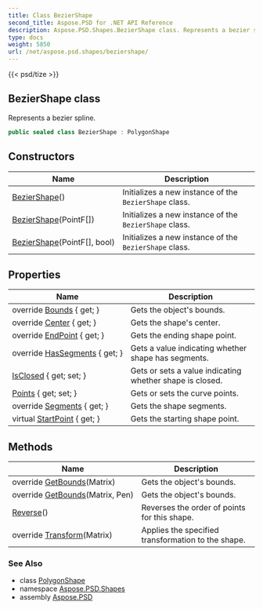 ```yaml
---
title: Class BezierShape
second_title: Aspose.PSD for .NET API Reference
description: Aspose.PSD.Shapes.BezierShape class. Represents a bezier spline
type: docs
weight: 5850
url: /net/aspose.psd.shapes/beziershape/
---
```

{{< psd/tize >}}
## BezierShape class

Represents a bezier spline.

```csharp
public sealed class BezierShape : PolygonShape
```

## Constructors

| Name | Description |
| --- | --- |
| [BezierShape](beziershape/#constructor)() | Initializes a new instance of the `BezierShape` class. |
| [BezierShape](beziershape/#constructor_1)(PointF[]) | Initializes a new instance of the `BezierShape` class. |
| [BezierShape](beziershape/#constructor_2)(PointF[], bool) | Initializes a new instance of the `BezierShape` class. |

## Properties

| Name | Description |
| --- | --- |
| override [Bounds](../../aspose.psd.shapes/beziershape/bounds/) { get; } | Gets the object's bounds. |
| override [Center](../../aspose.psd.shapes/beziershape/center/) { get; } | Gets the shape's center. |
| override [EndPoint](../../aspose.psd.shapes/beziershape/endpoint/) { get; } | Gets the ending shape point. |
| override [HasSegments](../../aspose.psd.shapes/beziershape/hassegments/) { get; } | Gets a value indicating whether shape has segments. |
| [IsClosed](../../aspose.psd.shapes/polygonshape/isclosed/) { get; set; } | Gets or sets a value indicating whether shape is closed. |
| [Points](../../aspose.psd.shapes/polygonshape/points/) { get; set; } | Gets or sets the curve points. |
| override [Segments](../../aspose.psd.shapes/beziershape/segments/) { get; } | Gets the shape segments. |
| virtual [StartPoint](../../aspose.psd.shapes/polygonshape/startpoint/) { get; } | Gets the starting shape point. |

## Methods

| Name | Description |
| --- | --- |
| override [GetBounds](../../aspose.psd.shapes/beziershape/getbounds/#getbounds)(Matrix) | Gets the object's bounds. |
| override [GetBounds](../../aspose.psd.shapes/beziershape/getbounds/#getbounds_1)(Matrix, Pen) | Gets the object's bounds. |
| [Reverse](../../aspose.psd.shapes/polygonshape/reverse/)() | Reverses the order of points for this shape. |
| override [Transform](../../aspose.psd.shapes/polygonshape/transform/)(Matrix) | Applies the specified transformation to the shape. |

### See Also

* class [PolygonShape](../polygonshape/)
* namespace [Aspose.PSD.Shapes](../../aspose.psd.shapes/)
* assembly [Aspose.PSD](../../)


